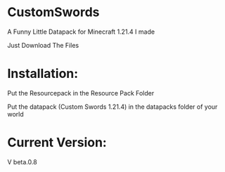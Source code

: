 # CustomSwords
A Funny Little Datapack for Minecraft 1.21.4 I made


Just Download The Files

# Installation:

Put the Resourcepack in the Resource Pack Folder

Put the datapack (Custom Swords 1.21.4) in the datapacks folder of your world

# Current Version:

V beta.0.8
